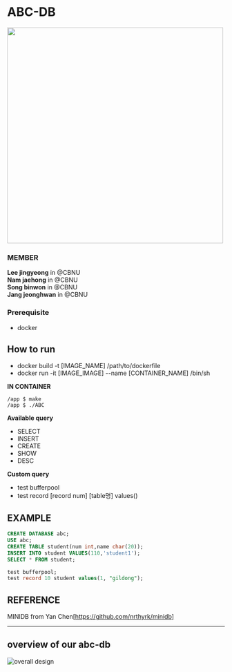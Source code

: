# ABC-DB
<img src="https://github.com/user-attachments/assets/bcbdbece-bd8d-4cbe-b184-4e69634a0c39" width="500">


### MEMBER
**Lee jingyeong** in @CBNU  
**Nam jaehong** in @CBNU  
**Song binwon** in @CBNU  
**Jang jeonghwan** in @CBNU  

### Prerequisite
- docker

## How to run  

- docker build -t [IMAGE_NAME] /path/to/dockerfile
- docker run -it [IMAGE_IMAGE] --name [CONTAINER_NAME] /bin/sh
 
**IN CONTAINER**
```shell
/app $ make
/app $ ./ABC
```
**Available query**
- SELECT
- INSERT
- CREATE
- SHOW
- DESC

**Custom query** 
- test bufferpool
- test record [record num] [table명] values()

## EXAMPLE
```sql
CREATE DATABASE abc;
USE abc;
CREATE TABLE student(num int,name char(20));
INSERT INTO student VALUES(110,'student1');
SELECT * FROM student;
```

```sql
test bufferpool;
test record 10 student values(1, "gildong");
```

## REFERENCE
MINIDB from Yan Chen[https://github.com/nrthyrk/minidb]

---  
## overview of our abc-db
![overall design](https://github.com/user-attachments/assets/65aaa223-d09b-4b49-8c03-a20a68d0be61)
